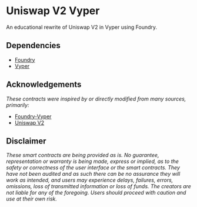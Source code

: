 # Uniswap V2 Vyper
An educational rewrite of Uniswap V2 in Vyper using Foundry.


## Dependencies

- [Foundry](https://github.com/gakonst/foundry)
- [Vyper](https://vyper.readthedocs.io/en/stable/installing-vyper.html)


## Acknowledgements

*These contracts were inspired by or directly modified from many sources, primarily:*

- [Foundry-Vyper](https://github.com/0xKitsune/Foundry-Vyper) 
- [Uniswap V2](https://github.com/Uniswap/v2-core)

## Disclaimer

_These smart contracts are being provided as is. No guarantee, representation or warranty is being made, express or implied, as to the safety or correctness of the user interface or the smart contracts. They have not been audited and as such there can be no assurance they will work as intended, and users may experience delays, failures, errors, omissions, loss of transmitted information or loss of funds. The creators are not liable for any of the foregoing. Users should proceed with caution and use at their own risk._
